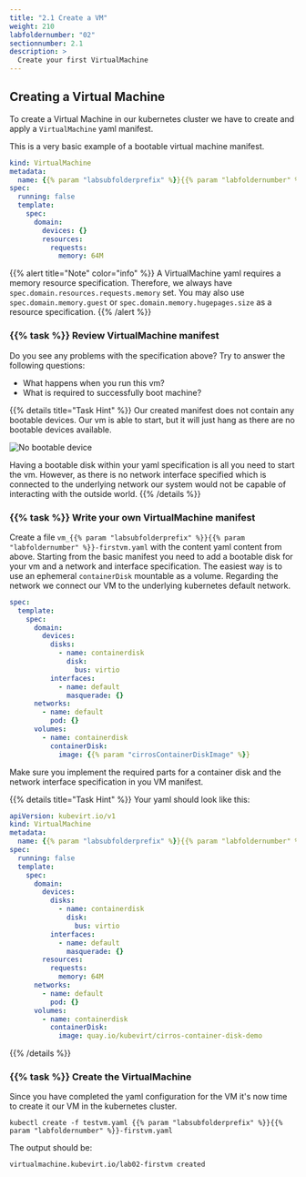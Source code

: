 ```yaml
---
title: "2.1 Create a VM"
weight: 210
labfoldernumber: "02"
sectionnumber: 2.1
description: >
  Create your first VirtualMachine
---
```



## Creating a Virtual Machine

To create a Virtual Machine in our kubernetes cluster we have to create and apply a `VirtualMachine` yaml manifest.

This is a very basic example of a bootable virtual machine manifest.

```yaml
kind: VirtualMachine
metadata:
  name: {{% param "labsubfolderprefix" %}}{{% param "labfoldernumber" %}}-firstvm
spec:
  running: false
  template:
    spec:
      domain:
        devices: {}
        resources:
          requests:
            memory: 64M
```


{{% alert title="Note" color="info" %}}
A VirtualMachine yaml requires a memory resource specification. Therefore, we always have `spec.domain.resources.requests.memory` set.
You may also use `spec.domain.memory.guest` or `spec.domain.memory.hugepages.size` as a resource specification.
{{% /alert %}}

### {{% task %}} Review VirtualMachine manifest

Do you see any problems with the specification above? Try to answer the following questions:

- What happens when you run this vm?
- What is required to successfully boot machine?

{{% details title="Task Hint" %}}
Our created manifest does not contain any bootable devices. Our vm is able to start, but it will just hang as there are 
no bootable devices available. 

![No bootable device](../no-bootable-device.png)

Having a bootable disk within your yaml specification is all you need to start the vm. However, as there is no network 
interface specified which is connected to the underlying network our system would not be capable of interacting with the 
outside world.
{{% /details %}}

### {{% task %}} Write your own VirtualMachine manifest

Create a file `vm_{{% param "labsubfolderprefix" %}}{{% param "labfoldernumber" %}}-firstvm.yaml` with the content yaml 
content from above. Starting from the basic manifest you need to add a bootable disk for your vm and a network and 
interface specification. The easiest way is to use an ephemeral `containerDisk` mountable as a volume. Regarding the 
network we connect our VM to the underlying kubernetes default network.

```yaml
spec:
  template:
    spec:
      domain:
        devices:
          disks:
            - name: containerdisk
              disk: 
                bus: virtio
          interfaces:
            - name: default
              masquerade: {}
      networks:
        - name: default
          pod: {}
      volumes:
        - name: containerdisk
          containerDisk:
            image: {{% param "cirrosContainerDiskImage" %}}
```

Make sure you implement the required parts for a container disk and the network interface specification in you VM manifest.

{{% details title="Task Hint" %}}
Your yaml should look like this:
```yaml
apiVersion: kubevirt.io/v1
kind: VirtualMachine
metadata:
  name: {{% param "labsubfolderprefix" %}}{{% param "labfoldernumber" %}}-firstvm
spec:
  running: false
  template:
    spec:
      domain:
        devices:
          disks:
            - name: containerdisk
              disk:
                bus: virtio
          interfaces:
            - name: default
              masquerade: {}
        resources:
          requests:
            memory: 64M
      networks:
        - name: default
          pod: {}
      volumes:
        - name: containerdisk
          containerDisk:
            image: quay.io/kubevirt/cirros-container-disk-demo
```
{{% /details %}}

### {{% task %}} Create the VirtualMachine

Since you have completed the yaml configuration for the VM it's now time to create it our VM in the kubernetes cluster.

```shell
kubectl create -f testvm.yaml {{% param "labsubfolderprefix" %}}{{% param "labfoldernumber" %}}-firstvm.yaml
```

The output should be:

```shell
virtualmachine.kubevirt.io/lab02-firstvm created
```




